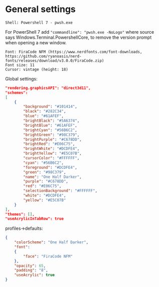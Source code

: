 # General settings

```
Shell: Powershell 7 - pwsh.exe
```
For PowerShell 7 add ``"commandline": "pwsh.exe -NoLogo"`` where source says Windows.Terminal.PowershellCore, to remove the version prompt when opening a new window.
```
Font: FiraCode NFM (https://www.nerdfonts.com/font-downloads, https://github.com/ryanoasis/nerd-fonts/releases/download/v3.0.0/FiraCode.zip)
Font size: 11
Cursor: vintage (height: 18)
```
Global settings:
```json
"rendering.graphicsAPI": "direct3d11",
"schemes": 
[
    {
        "background": "#101414",
        "black": "#282C34",
        "blue": "#61AFEF",
        "brightBlack": "#5A6374",
        "brightBlue": "#61AFEF",
        "brightCyan": "#56B6C2",
        "brightGreen": "#98C379",
        "brightPurple": "#C678DD",
        "brightRed": "#E06C75",
        "brightWhite": "#DCDFE4",
        "brightYellow": "#E5C07B",
        "cursorColor": "#FFFFFF",
        "cyan": "#56B6C2",
        "foreground": "#DCDFE4",
        "green": "#98C379",
        "name": "One Half Darker",
        "purple": "#C678DD",
        "red": "#E06C75",
        "selectionBackground": "#FFFFFF",
        "white": "#DCDFE4",
        "yellow": "#E5C07B"
    }
],
"themes": [],
"useAcrylicInTabRow": true
```

profiles->defaults:
```json
{
    "colorScheme": "One Half Darker",
    "font": 
    {
        "face": "FiraCode NFM"
    },
    "opacity": 65,
    "padding": "8",
    "useAcrylic": true
}
```
